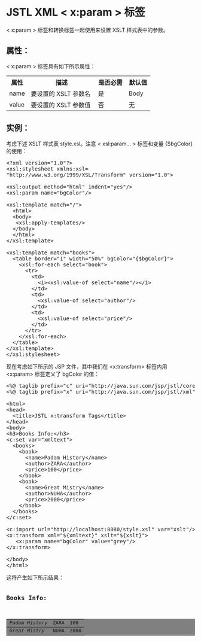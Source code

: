 # JSTL XML < x:param > 标签

< x:param > 标签和转换标签一起使用来设置 XSLT 样式表中的参数。

## 属性：

< x:param > 标签具有如下所示属性：

<table class="table table-bordered">
<tr><th style="width:15%">属性</th><th>描述 </th><th>是否必需</th><th>默认值</th></tr>
<tr><td>name</td><td>要设置的 XSLT 参数名</td><td>是</td><td>Body</td></tr>
<tr><td>value</td><td>要设置的 XSLT 参数值</td><td>否</td><td>无</td></tr>
</table>

## 实例：

考虑下述 XSLT 样式表 style.xsl。注意 < xsl:param... > 标签和变量 {$bgColor} 的使用：

<pre class="prettyprint notranslate">
&lt;?xml version="1.0"?&gt;
&lt;xsl:stylesheet xmlns:xsl=
"http://www.w3.org/1999/XSL/Transform" version="1.0"&gt;

&lt;xsl:output method="html" indent="yes"/&gt;
&lt;xsl:param name="bgColor"/&gt;

&lt;xsl:template match="/"&gt;
  &lt;html&gt;
  &lt;body&gt;
   &lt;xsl:apply-templates/&gt;
  &lt;/body&gt;
  &lt;/html&gt;
&lt;/xsl:template&gt;

&lt;xsl:template match="books"&gt;
  &lt;table border="1" width="50%" bgColor="{$bgColor}"&gt;
    &lt;xsl:for-each select="book"&gt;
      &lt;tr&gt;
        &lt;td&gt;
          &lt;i&gt;&lt;xsl:value-of select="name"/&gt;&lt;/i&gt;
        &lt;/td&gt;
        &lt;td&gt;
          &lt;xsl:value-of select="author"/&gt;
        &lt;/td&gt;
        &lt;td&gt;
          &lt;xsl:value-of select="price"/&gt;
        &lt;/td&gt;
      &lt;/tr&gt;
    &lt;/xsl:for-each&gt;
  &lt;/table&gt;
&lt;/xsl:template&gt;
&lt;/xsl:stylesheet&gt;
</pre>

现在考虑如下所示的 JSP 文件，其中我们在 <x:transform> 标签内用 <x:param> 标签定义了 bgColor 的值：

<pre class="prettyprint notranslate">
&lt;%@ taglib prefix="c" uri="http://java.sun.com/jsp/jstl/core" %&gt;
&lt;%@ taglib prefix="x" uri="http://java.sun.com/jsp/jstl/xml" %&gt;

&lt;html&gt;
&lt;head&gt;
  &lt;title&gt;JSTL x:transform Tags&lt;/title&gt;
&lt;/head&gt;
&lt;body&gt;
&lt;h3&gt;Books Info:&lt;/h3&gt;
&lt;c:set var="xmltext"&gt;
  &lt;books&gt;
    &lt;book&gt;
      &lt;name&gt;Padam History&lt;/name&gt;
      &lt;author&gt;ZARA&lt;/author&gt;
      &lt;price&gt;100&lt;/price&gt;
    &lt;/book&gt;
    &lt;book&gt;
      &lt;name&gt;Great Mistry&lt;/name&gt;
      &lt;author&gt;NUHA&lt;/author&gt;
      &lt;price&gt;2000&lt;/price&gt;
    &lt;/book&gt;
  &lt;/books&gt;
&lt;/c:set&gt;

&lt;c:import url="http://localhost:8080/style.xsl" var="xslt"/&gt;
&lt;x:transform xml="${xmltext}" xslt="${xslt}"&gt;
   &lt;x:param name="bgColor" value="grey"/&gt;
&lt;/x:transform&gt;

&lt;/body&gt;
&lt;/html&gt;
</pre>

这将产生如下所示结果：

<pre class="result notranslate">
<h3>Books Info:</h3>
<table width="100%" border="1" bgColor="grey">
<tr>
<td><i>Padam History</i></td><td>ZARA</td><td>100</td>
</tr>
<tr>
<td><i>Great Mistry</i></td><td>NUHA</td><td>2000</td>
</tr>
</table>
</pre>

